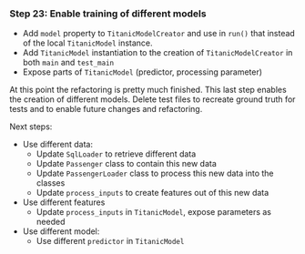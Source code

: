 ### Step 23: Enable training of different models

- Add `model` property to `TitanicModelCreator` and use in `run()` that instead of the local `TitanicModel` instance.
- Add `TitanicModel` instantiation to the creation of `TitanicModelCreator` in both `main` and `test_main`
- Expose parts of `TitanicModel` (predictor, processing parameter)

At this point the refactoring is pretty much finished. This last step enables the creation of different models. Delete test files to recreate ground truth for tests and to enable future changes and refactoring.

Next steps:

- Use different data: 
    - Update `SqlLoader` to retrieve different data
    - Update `Passenger` class to contain this new data
    - Update `PassengerLoader` class to process this new data into the classes
    - Update `process_inputs` to create features out of this new data
- Use different features
    - Update `process_inputs` in `TitanicModel`, expose parameters as needed
- Use different model:
    - Use different `predictor` in `TitanicModel`
